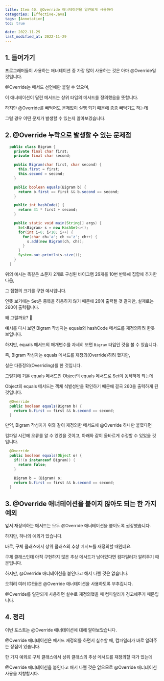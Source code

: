 ```yaml
---
title: Item 40. @Override 애너테이션을 일관되게 사용하라
categories: [Effective-Java]
tags: [Annotation]
toc: true

date: 2022-11-29
last_modified_at: 2022-11-29
---
```


## 1. 들어가기

프로그래머들이 사용하는 애너테이션 중 가장 많이 사용하는 것은 아마 @Override일 것입니다.

@Override는 메서드 선언에만 붙일 수 있으며,

이 애너테이션이 달린 메서드는 상위 타입의 메서드를 정의했음을 뜻합니다.

하지만 @Override를 빼먹어도 문제없이 실행 되기 때문에 종종 빼먹기도 하는데

그럴 경우 어떤 문제가 발생할 수 있는지 알아보겠습니다.

## 2. @Override 누락으로 발생할 수 있는 문제점

```java
  public class Bigram {
    private final char first;
    private final char second;

    public Bigram(char first, char second) {
      this.first = first;
      this.second = second;
    }

    public boolean equals(Bigram b) {
      return b.first == first && b.second == second;
    }

    public int hashCode() {
      return 31 * first + second;
    }

    public static void main(String[] args) {
      Set<Bigram> s = new HashSet<>();
      for(int i=0; i<10; i++) {
        for(char ch='a'; ch <='z'; ch++) {
          s.add(new Bigram(ch, ch));
        }
      }
      System.out.println(s.size());
    }
  }
```

위의 예시는 똑같은 소문자 2개로 구성된 바이그램 26개를 10번 반복해 집합에 추가한 다음,

그 집합의 크기를 구한 예시입니다.

언뜻 보기에는 Set은 중복을 허용하지 않기 때문에 26이 출력될 것 같지만, 실제로는 260이 출력됩니다.

왜 그럴까요? 🤔

예시를 다시 보면 Bigram 작성자는 equals와 hashCode 메서드를 재정의하려 한듯 보입니다.

하지만, equals 메서드의 매개변수를 자세히 보면 `Bigram` 타입인 것을 볼 수 있습니다.

즉, Bigram 작성자는 equals 메서드를 재정의(Override)하려 했지만,

실은 다중정의(Overriding)를 한 것입니다.

그렇기에 기본 equals 메서드인 Object의 equals 메서드로 Set이 동작하게 되는데

Object의 equals 메서드는 객체 식별성만을 확인하기 때문에 결국 260을 출력하게 된 것입니다.

```java
  @Override
  public boolean equals(Bigram b) {
    return b.first == first && b.second == second;
  }
```

만약, Bigram 작성자가 위와 같이 재정의한 메서드에 @Override 하나만 붙였다면

컴파일 시간에 오류를 알 수 있었을 것이고, 아래와 같이 올바르게 수정할 수 있었을 것입니다.

```java
  @Override
  public boolean equals(Object o) {
    if(!(o instanceof Bigram)) {
      return false;
    }

    Bigram b = (Bigram) o;
    return b.first == first && b.second == second;
  }
```

## 3. @Override 애너테이션을 붙이지 않아도 되는 한 가지 예외

앞서 재정의하는 메서드는 모두 @Override 애너테이션을 붙이도록 권장했습니다.

하지만, 하나의 예외가 있습니다.

바로, 구체 클래스에서 상위 클래스의 추상 메서드를 재정의할 때인데요.

구체 클래스인데 아직 구현하지 않은 추상 메서드가 남아있다면 컴파일러가 알려주기 때문입니다.

하지만, @Override 애너테이션을 붙인다고 해서 나쁠 것은 없습니다.

오히려 여러 IDE들은 @Override 애너테이션을 사용하도록 부추깁니다.

@Override를 일관되게 사용하면 실수로 재정의했을 때 컴파일러가 경고해주기 때문입니다.

## 4. 정리

이번 포스트는 @Override 애너테이션에 대해 알아보았습니다.

@Override 애너테이션은 메서드 재정의를 하면서 실수할 때, 컴파일러가 바로 알려주는 장점이 있습니다.

한 가지 예외로 구체 클래스에서 상위 클래스의 추상 메서드를 재정의할 때가 있는데

@Override 애너테이션을 붙인다고 해서 나쁠 것은 없으므로 @Override 애너테이션 사용을 지향합시다.